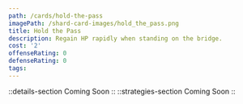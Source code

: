 ```yaml
---
path: /cards/hold-the-pass
imagePath: /shard-card-images/hold_the_pass.png
title: Hold the Pass
description: Regain HP rapidly when standing on the bridge.
cost: '2'
offenseRating: 0
defenseRating: 0
tags:
---
```

::details-section
Coming Soon
::
::strategies-section
Coming Soon
::